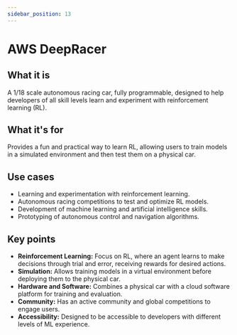 ```yaml
---
sidebar_position: 13
---
```


# AWS DeepRacer

## What it is
A 1/18 scale autonomous racing car, fully programmable, designed to help developers of all skill levels learn and experiment with reinforcement learning (RL).

## What it's for
Provides a fun and practical way to learn RL, allowing users to train models in a simulated environment and then test them on a physical car.

## Use cases
- Learning and experimentation with reinforcement learning.
- Autonomous racing competitions to test and optimize RL models.
- Development of machine learning and artificial intelligence skills.
- Prototyping of autonomous control and navigation algorithms.

## Key points
- **Reinforcement Learning:** Focus on RL, where an agent learns to make decisions through trial and error, receiving rewards for desired actions.
- **Simulation:** Allows training models in a virtual environment before deploying them to the physical car.
- **Hardware and Software:** Combines a physical car with a cloud software platform for training and evaluation.
- **Community:** Has an active community and global competitions to engage users.
- **Accessibility:** Designed to be accessible to developers with different levels of ML experience. 